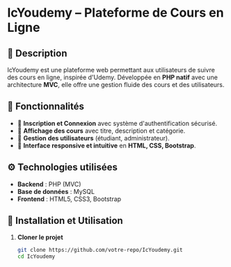 # IcYoudemy – Plateforme de Cours en Ligne

## 📌 Description  
IcYoudemy est une plateforme web permettant aux utilisateurs de suivre des cours en ligne, inspirée d'Udemy. Développée en **PHP natif** avec une architecture **MVC**, elle offre une gestion fluide des cours et des utilisateurs.

## 🚀 Fonctionnalités  
- 🔹 **Inscription et Connexion** avec système d'authentification sécurisé.  
- 🔹 **Affichage des cours** avec titre, description et catégorie.  
- 🔹 **Gestion des utilisateurs** (étudiant, administrateur).  
- 🔹 **Interface responsive et intuitive** en **HTML, CSS, Bootstrap**.  

## ⚙️ Technologies utilisées  
- **Backend** : PHP (MVC)  
- **Base de données** : MySQL  
- **Frontend** : HTML5, CSS3, Bootstrap  

## 🎯 Installation et Utilisation  
1. **Cloner le projet**  
   ```bash
   git clone https://github.com/votre-repo/IcYoudemy.git
   cd IcYoudemy
